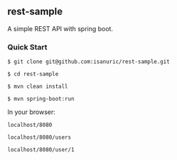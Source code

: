 ## rest-sample

A simple REST API with spring boot.


### Quick Start
`$ git clone git@github.com:isanuric/rest-sample.git
`

`$ cd rest-sample
`

`$ mvn clean install
`

`$ mvn spring-boot:run
`

In your browser:

`localhost/8080
`

`localhost/8080/users
`

`localhost/8080/user/1
`
